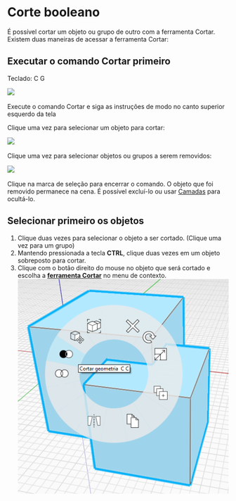 # Corte booleano

É possível cortar um objeto ou grupo de outro com a ferramenta Cortar. Existem duas maneiras de acessar a ferramenta Cortar:

## Executar o comando Cortar primeiro

Teclado: C G

![](../.gitbook/assets/cut\_tool.png)

Execute o comando Cortar e siga as instruções de modo no canto superior esquerdo da tela

Clique uma vez para selecionar um objeto para cortar:

![](../.gitbook/assets/boolean\_cut.png)

Clique uma vez para selecionar objetos ou grupos a serem removidos:

![](../.gitbook/assets/boolean\_cut2.png)

Clique na marca de seleção para encerrar o comando. O objeto que foi removido permanece na cena. É possível excluí-lo ou usar [Camadas](layers.md) para ocultá-lo.

## Selecionar primeiro os objetos

1. Clique duas vezes para selecionar o objeto a ser cortado. (Clique uma vez para um grupo)
2. Mantendo pressionada a tecla **CTRL**, clique duas vezes em um objeto sobreposto para cortar.
3. Clique com o botão direito do mouse no objeto que será cortado e escolha a [**ferramenta Cortar**](https://github.com/FormIt3D/autodesk-formit-360-windows-help/tree/c377e7b8a3b8e43e684321d0b7de867608d317a3/tool-library/boolean-operations.md) no menu de contexto. ![](<../.gitbook/assets/cut tool.png>)
